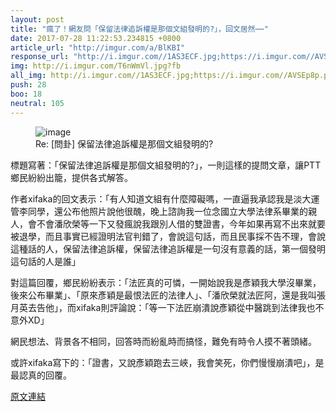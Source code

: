 ```yaml
---
layout: post
title: "瘋了！網友問「保留法律追訴權是那個文組發明的?」，回文居然⋯⋯"
date: 2017-07-28 11:22:53.234815 +0800
article_url: "http://imgur.com/a/BlKBI"
response_url: "http://i.imgur.com//1AS3ECF.jpg;https://i.imgur.com//AVSEp8p.png"
img: http://i.imgur.com/T6nWmVl.jpg?fb
all_img: http://i.imgur.com//1AS3ECF.jpg;https://i.imgur.com//AVSEp8p.png
push: 28
boo: 18
neutral: 105
---
```


<figure>
<img src="http://i.imgur.com/T6nWmVl.jpg?fb" alt="image">
<figcaption>
Re: [問卦] 保留法律追訴權是那個文組發明的?
</figcaption>
</figure>



標題寫著：「保留法律追訴權是那個文組發明的?」，一則這樣的提問文章，讓PTT鄉民紛紛出籠，提供各式解答。

作者xifaka的回文表示：「有人知道文組有什麼障礙嗎，一直逼我承認我是淡大運管李同學，還公布他照片說他很醜，晚上諮詢我一位念國立大學法律系畢業的親人，會不會潘欣榮等一下又發瘋說我跟別人借的雙證書，今年如果再寫不出來就要被退學，而且事實已經證明法官判錯了，會說這句話，而且民事採不告不理，會說這種話的人，保留法律追訴權，保留法律追訴權是一句沒有意義的話，第一個發明這句話的人是誰」

對這篇回覆，鄉民紛紛表示：「法匠真的可憐，一開始說我是彥穎我大學沒畢業，後來公布畢業」、「原來彥穎是最恨法匠的法律人」、「潘欣榮就法匠阿，還是我叫張月英去告他」，而xifaka則評論說：「等一下法匠崩潰說彥穎從中醫跳到法律我也不意外XD」

網民想法、背景各不相同，回答時而紛亂時而搞怪，難免有時令人摸不著頭緒。

或許xifaka寫下的：「證書，又說彥穎跑去三峽，我會笑死，你們慢慢崩潰吧」，是最認真的回覆。

<a href = "https://www.ptt.cc/bbs/Gossiping/M.1501170989.A.D8C.html">原文連結</a>

